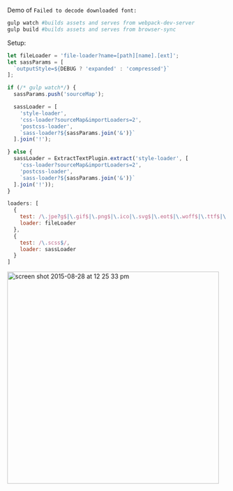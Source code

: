 Demo of `Failed to decode downloaded font:`

```sh
gulp watch #builds assets and serves from webpack-dev-server
gulp build #builds assets and serves from browser-sync
```

Setup:

```js
let fileLoader = 'file-loader?name=[path][name].[ext]';
let sassParams = [
  `outputStyle=${DEBUG ? 'expanded' : 'compressed'}`
];

if (/* gulp watch*/) {
  sassParams.push('sourceMap');

  sassLoader = [
    'style-loader',
    'css-loader?sourceMap&importLoaders=2',
    'postcss-loader',
    `sass-loader?${sassParams.join('&')}`
  ].join('!');

} else {
  sassLoader = ExtractTextPlugin.extract('style-loader', [
    'css-loader?sourceMap&importLoaders=2',
    'postcss-loader',
    `sass-loader?${sassParams.join('&')}`
  ].join('!'));
}

loaders: [
  {
    test: /\.jpe?g$|\.gif$|\.png$|\.ico|\.svg$|\.eot$|\.woff$|\.ttf$|\.woff2($|\?)/,
    loader: fileLoader
  },
  {
    test: /\.scss$/,
    loader: sassLoader
  }
]
```
<img width="485" alt="screen shot 2015-08-28 at 12 25 33 pm" src="http://cl.ly/image/3d1C0c0A0z2l">
